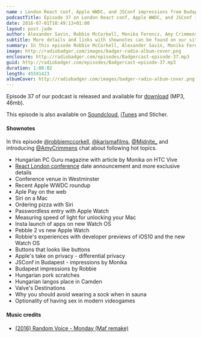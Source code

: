 ```yaml
---
name : London React conf, Apple WWDC, and JSConf impressions from Budapest
podcastTitle: Episode 37 on London React conf, Apple WWDC, and JSConf impressions from Budapest
date: 2016-07-01T10:49:13+01:00
layout: post.jade
author: Alexander Savin, Robbie McCorkell, Monika Ferencz, Amy Crimmens
subtitle: More details and links with shownotes can be found on our site http://www.radiobadger.com
summary: In this episode Robbie McCorkell, Alexander Savin, Monika Ferencz and introducing Amy Crimmens talk about details on the upcoming React London conference, recent Apple WWDC impressions, Pebble 2 vs upcoming new Apple Watch, differential privacy, impressions on JSConf in Budapest, impressions on Budapest in general, Valve's Destinations VR and optionality of having sex in modern videogames . More details and links with shownotes can be found on our site http://www.radiobadger.com This episode is once again recorded in a cozy shed next to the Old Street roundabout in London.
image: http://radiobadger.com/images/badger-radio-album-cover.png
enclosure: http://radiobadger.com/episodes/Badgercast-episode-37.mp3
guid: http://radiobadger.com/episodes/Badgercast-episode-37.mp3
duration: 1:08:02
length: 45591423
albumCover: http://radiobadger.com/images/badger-radio-album-cover.png
---
```


Episode 37 of our podcast is released and available for [download](http://radiobadger.com/episodes/Badgercast-episode-37.mp3) (MP3, 46mb).

This episode is also available on [Soundcloud](https://soundcloud.com/karismafilms/radio-badger-episode-37-london-react-jsconf-budapest), [iTunes](https://itunes.apple.com/gb/podcast/radio-badger-tech-podcast/id918884643?mt=2) and Sticher.

#### Shownotes

In this episode [@robbiemccorkell](https://twitter.com/robbiemccorkell), [@karismafilms](https://twitter.com/karismafilms), [@Midnite_](https://twitter.com/Midnite_) and introducing [@AmyCrimmens](https://twitter.com/AmyCrimmens) chat about following hot topics.

* Hungarian PC Guru magazine with article by Monika on HTC Vive
* [React London conference](http://react.london) date announcement and more exclusive details
* Conference venue in Westminster
* Recent Apple WWDC roundup
* Aple Pay on the web
* Siri on a Mac
* Ordering pizza with Siri
* Passwordless entry with Apple Watch
* Measuring speed of light for unlocking your Mac
* Insta launch of apps on new Watch OS
* Pebble 2 vs new Apple Watch
* Robbie's experiences with developer previews of iOS10 and the new Watch OS
* Buttons that looks like buttons
* Apple's take on privacy - differential privacy
* JSConf in Budapest - impressions by Monika
* Budapest impressions by Robbie
* Hungarian pork scratches
* Hungarian langos place in Camden
* Valve's Destinations
* Why you should avoid wearing a sock when in sauna
* Optionality of having sex in modern videogames

#### Music credits

* [(2016) Random Voice - Monday (Maf remake)](https://soundcloud.com/maf464/random-voice-monday-maf-remake)
